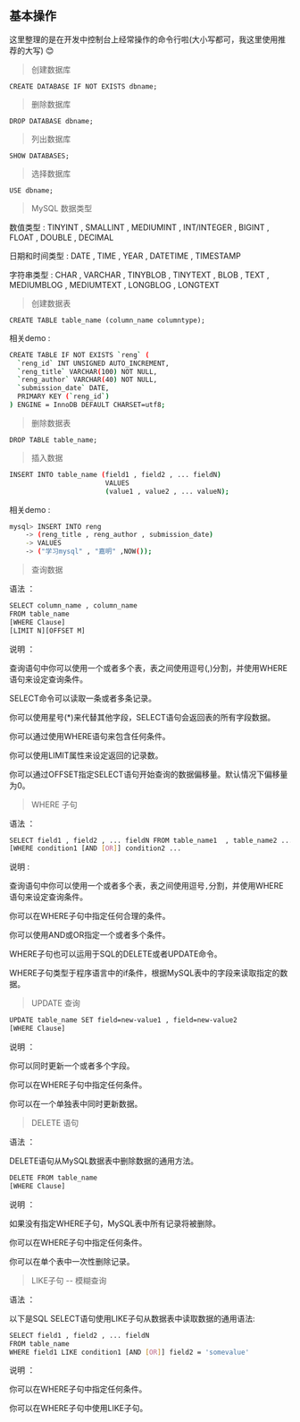 ## 基本操作

这里整理的是在开发中控制台上经常操作的命令行啦(大小写都可，我这里使用推荐的大写) :blush:

> 创建数据库

`CREATE DATABASE IF NOT EXISTS dbname;`

> 删除数据库

`DROP DATABASE dbname;`

> 列出数据库

`SHOW DATABASES;`

> 选择数据库

`USE dbname;`

> MySQL 数据类型

数值类型 : TINYINT , SMALLINT , MEDIUMINT , INT/INTEGER , BIGINT , FLOAT , DOUBLE , DECIMAL

日期和时间类型 : DATE , TIME , YEAR , DATETIME , TIMESTAMP

字符串类型 : CHAR , VARCHAR , TINYBLOB , TINYTEXT , BLOB , TEXT , MEDIUMBLOG , MEDIUMTEXT , LONGBLOG , LONGTEXT

> 创建数据表

`CREATE TABLE table_name (column_name columntype);`

相关demo :

```bash
CREATE TABLE IF NOT EXISTS `reng` (
  `reng_id` INT UNSIGNED AUTO_INCREMENT,
  `reng_title` VARCHAR(100) NOT NULL,
  `reng_author` VARCHAR(40) NOT NULL,
  `submission_date` DATE,
  PRIMARY KEY (`reng_id`)
) ENGINE = InnoDB DEFAULT CHARSET=utf8;
```
> 删除数据表

`DROP TABLE table_name;`

> 插入数据

```bash
INSERT INTO table_name (field1 , field2 , ... fieldN)
                        VALUES
                        (value1 , value2 , ... valueN);
```

相关demo :

```bash
mysql> INSERT INTO reng
    -> (reng_title , reng_author , submission_date)
    -> VALUES
    -> ("学习mysql" , "嘉明" ,NOW());
```

> 查询数据

语法 ：

```bash
SELECT column_name , column_name
FROM table_name
[WHERE Clause]
[LIMIT N][OFFSET M]
```

说明 ：

查询语句中你可以使用一个或者多个表，表之间使用逗号(,)分割，并使用WHERE语句来设定查询条件。

SELECT命令可以读取一条或者多条记录。

你可以使用星号(*)来代替其他字段，SELECT语句会返回表的所有字段数据。

你可以通过使用WHERE语句来包含任何条件。

你可以使用LIMIT属性来设定返回的记录数。

你可以通过OFFSET指定SELECT语句开始查询的数据偏移量。默认情况下偏移量为0。

> WHERE 子句

语法 ：

```bash
SELECT field1 , field2 , ... fieldN FROM table_name1  , table_name2 ...
[WHERE condition1 [AND [OR]] condition2 ...
```

说明 : 

查询语句中你可以使用一个或者多个表，表之间使用逗号`,`分割，并使用WHERE语句来设定查询条件。

你可以在WHERE子句中指定任何合理的条件。

你可以使用AND或OR指定一个或者多个条件。

WHERE子句也可以运用于SQL的DELETE或者UPDATE命令。

WHERE子句类型于程序语言中的if条件，根据MySQL表中的字段来读取指定的数据。

> UPDATE 查询

```bash
UPDATE table_name SET field=new-value1 , field=new-value2
[WHERE Clause]
```
说明 ：

你可以同时更新一个或者多个字段。

你可以在WHERE子句中指定任何条件。

你可以在一个单独表中同时更新数据。

> DELETE 语句

语法 ：

DELETE语句从MySQL数据表中删除数据的通用方法。

```bash
DELETE FROM table_name 
[WHERE Clause]
```

说明 ：

如果没有指定WHERE子句，MySQL表中所有记录将被删除。

你可以在WHERE子句中指定任何条件。

你可以在单个表中一次性删除记录。

> LIKE子句  -- 模糊查询

语法 ：

以下是SQL SELECT语句使用LIKE子句从数据表中读取数据的通用语法:

```bash
SELECT field1 , field2 , ... fieldN
FROM table_name
WHERE field1 LIKE condition1 [AND [OR]] field2 = 'somevalue'
```

说明 ：

你可以在WHERE子句中指定任何条件。

你可以在WHERE子句中使用LIKE子句。
